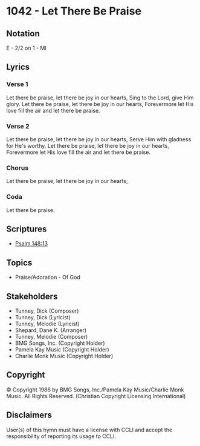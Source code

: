 # 1042 - Let There Be Praise

## Notation

E - 2/2 on 1 - MI

## Lyrics

### Verse 1

Let there be praise, let there be joy in our hearts, Sing to the Lord, give Him glory. Let there be praise, let there be joy in our hearts, Forevermore let His love fill the air and let there be praise.

### Verse 2

Let there be praise, let there be joy in our hearts, Serve Him with gladness for He's worthy. Let there be praise, let there be joy in our hearts, Forevermore let His love fill the air and let there be praise.

### Chorus

Let there be praise, let there be joy in our hearts;

### Coda

Let there be praise.


## Scriptures

- [Psalm 148:13](https://www.biblegateway.com/passage/?search=Psalm%20148%3A13)

## Topics

- Praise/Adoration - Of God

## Stakeholders

- Tunney, Dick (Composer)
- Tunney, Dick (Lyricist)
- Tunney, Melodie (Lyricist)
- Shepard, Dane K. (Arranger)
- Tunney, Melodie (Composer)
- BMG Songs, Inc. (Copyright Holder)
- Pamela Kay Music (Copyright Holder)
- Charlie Monk Music (Copyright Holder)

## Copyright

© Copyright 1986 by BMG Songs, Inc./Pamela Kay Music/Charlie Monk Music. All Rights Reserved.
(Christian Copyright Licensing International)

## Disclaimers

User(s) of this hymn must have a license with CCLI and accept the responsibility of reporting its usage to CCLI.

